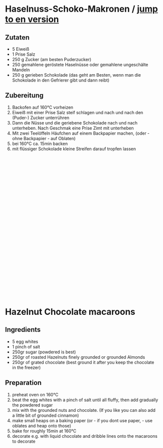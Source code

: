 # Haselnuss-Schoko-Makronen  / <a href="#en">jump to en version</a>

## Zutaten

- 5 Eiweiß
- 1 Prise Salz
- 250 g Zucker (am besten Puderzucker)
- 250 gemahlene geröstete Haselnüsse oder gemahlene ungeschälte Mandeln
- 250 g gerieben Schokolade (das geht am Besten, wenn man die Schokolade in den Gefrierer gibt und dann reibt)

## Zubereitung

1. Backofen auf 160°C vorheizen
1. Eiweiß mit einer Prise Salz steif schlagen und nach und nach den (Puder-) Zucker unterrühren
1. Dann die Nüsse und die geriebene Schokolade nach und nach unterheben. Nach Geschmak eine Prise Zimt mit unterheben
1. Mit zwei Teelöffeln Häufchen auf einem Backpapier machen, (oder - ohne Backpapier - auf Oblaten)
1. bei 160°C ca. 15min backen 
1. mit flüssiger Schokolade kleine Streifen darauf tropfen lassen

<br />
<br />
<br />
<br />
<br />
<br />
<br />
<br />
<br />
<br />
<br />
<br />
<br />
<br />
<br />
<br />
<br />
<br />
<br />
<br />
<br />
<br />
<br />
<br />
<br />

<a name="en"></a>
<br />

# Hazelnut Chocolate macaroons

## Ingredients

- 5 egg whites
- 1 pinch of salt
- 250gr sugar (powdered is best)
- 250gr of roasted Hazelnuts finely grounded or grounded Almonds
- 250gr of grated chocolate (best ground it after you keep the chocolate in the freezer)

## Preparation

1. preheat oven on 160°C
1. beat the egg whites with a pinch of salt until all fluffy, then add gradually the powdered sugar
1. mix with the grounded nuts and chocolate. (If you like you can also add a little bit of grounded cinnamon)
1. make small heaps on a baking paper (or - if you dont use paper, - use oblates and heap onto those)
1. bake for roughly 15min at 160°C
1. decorate e.g. with liquid chocolate and dribble lines onto the macaroons to decorate
